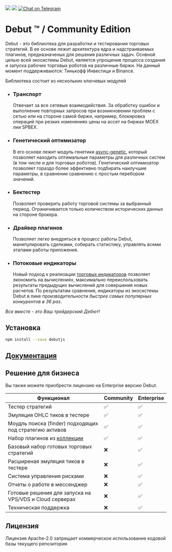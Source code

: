 ![](https://img.shields.io/npm/v/@debut/core)
![](https://img.shields.io/github/license/debut-js/core)
[![Chat on Telegram](https://img.shields.io/badge/Chat%20on-Telegram-brightgreen.svg)](https://t.me/joinchat/Acu2sbLIy_c0OWIy)

</p>

# Debut ™ / Community Edition
Debut - это библиотека для разработки и тестирования торговых стратегий. В ее основе лежит архитектура ядра и надстраиваемых плагинов, предназначеных для решения различных задач. Оснвной целью всей экосистемы Debut, является упрощение процесса создания и запуска рабочих торговых роботов на различные биржи. На данный момент поддерживаются: Тинькофф Инвестици и Binance.

Библиотека состоит из нескольких ключевых модулей

- ### Транспорт
  Отвечает за все сетевые взаимодействия. За обработку ошибок и выполнение повторных запросов при возникновении проблем с сетью или на стороне самой биржи, например, блокировка операций при резких изменениях цены на ассет на биржах MOEX лии SPBEX.

- ### Генетический оптимизатор
  В его основе лежит модуль генетики [async-genetic](https://www.npmjs.com/package/async-genetic), который позволяет находить оптимальные параметры для различных систем (в том числе и для торговых роботов). Генетический оптимизатор позволяет гораздо более эффективно подбирать наилучшие параметры, в сравнении сравнению с простым перебором значений.

- ### Бектестер
  Позволяет проверить работу торговой системы за выбранный период. Ограничивается только количеством исторических данных на стороне брокера.

- ### Драйвер плагинов
  Позволяет легко внедряться в процесс работы Debut, манипулировать сделками, собирать статистику, управлять всеми этапами работы приложения.

- ### Потоковые индикаторы
  Новый подход к реализации [торговых индикаторов](https://github.com/debut-js/indicators) позволяет экономить на вычислениях, максимально переиспользовать результаты предыдущих вычислений для совершения новых расчетов. По результатам сравнения, индикаторы из экосистемы Debut в пике производительности *быстрее самых популярных конкурентов в 36 раз*.

*Все вместе - это Ваш трейдерский Дебют!*

## Установка

```bash
npm install --save debutjs
```

## [Документация](docs/)

## Решение для бизнеса

Вы также можете приобрести лицензию на Enterprise версию Debut.

|         Функционал                  |            Community                |                              Enterprise                             |
| ----------------------------------- | ----------------------------------- | ------------------------------------------------------------------- |
| Тестер стратегий | ✅ | ✅ |
| Эмуляция OHLC тиков в тестере | ✅ | ✅ |
| Моудль поиска (finder) подходящих под стратегию активов | ✅ | ✅ |
| Набор плагинов из [коллекции](https://github.com/debut-js/Plugins) | ✅ | ✅ |
| Базовый набор готовых торговых стратегий | ❌ | ✅ |
| Расширеная эмуляция тиков в тестере | ❌ | ✅ |
| Система управления рисками | ❌ | ✅ |
| Отчеты о работе в мессенджер | ❌ | ✅ |
| Готовые решения для запуска на VPS/VDS и Cloud серверах | ❌ | ✅ |
| Техническая поддержка | ❌ | ✅ |

## Лицензия
Лицензия Apache-2.0 запрещает коммерческое использование кодовой базы текущего репозитория
